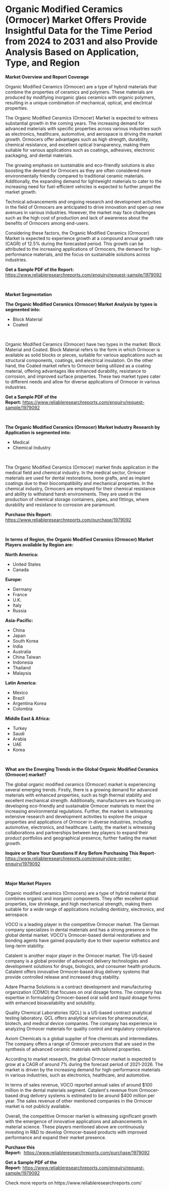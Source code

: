 <p><h1>Organic Modified Ceramics (Ormocer) Market Offers Provide Insightful Data for the Time Period from 2024 to 2031 and also Provide Analysis Based on Application, Type, and Region</h1></p><p><strong>Market Overview and Report Coverage</strong></p>
<p><p>Organic Modified Ceramics (Ormocer) are a type of hybrid materials that combine the properties of ceramics and polymers. These materials are produced by modifying inorganic glass ceramics with organic polymers, resulting in a unique combination of mechanical, optical, and electrical properties.</p><p>The Organic Modified Ceramics (Ormocer) Market is expected to witness substantial growth in the coming years. The increasing demand for advanced materials with specific properties across various industries such as electronics, healthcare, automotive, and aerospace is driving the market growth. Ormocers offer advantages such as high strength, durability, chemical resistance, and excellent optical transparency, making them suitable for various applications such as coatings, adhesives, electronic packaging, and dental materials.</p><p>The growing emphasis on sustainable and eco-friendly solutions is also boosting the demand for Ormocers as they are often considered more environmentally friendly compared to traditional ceramic materials. Additionally, the expanding demand for lightweight materials to cater to the increasing need for fuel-efficient vehicles is expected to further propel the market growth.</p><p>Technical advancements and ongoing research and development activities in the field of Ormocers are anticipated to drive innovation and open up new avenues in various industries. However, the market may face challenges such as the high cost of production and lack of awareness about the benefits of Ormocers among end-users.</p><p>Considering these factors, the Organic Modified Ceramics (Ormocer) Market is expected to experience growth at a compound annual growth rate (CAGR) of 12.5% during the forecasted period. This growth can be attributed to the increasing applications of Ormocers, the demand for high-performance materials, and the focus on sustainable solutions across industries.</p></p>
<p><strong>Get a Sample PDF of the Report:</strong> <a href="https://www.reliableresearchreports.com/enquiry/request-sample/1979092">https://www.reliableresearchreports.com/enquiry/request-sample/1979092</a></p>
<p>&nbsp;</p>
<p><strong>Market Segmentation</strong></p>
<p><strong>The Organic Modified Ceramics (Ormocer) Market Analysis by types is segmented into:</strong></p>
<p><ul><li>Block Material</li><li>Coated</li></ul></p>
<p>&nbsp;</p>
<p><p>Organic Modified Ceramics (Ormocer) have two types in the market: Block Material and Coated. Block Material refers to the form in which Ormocer is available as solid blocks or pieces, suitable for various applications such as structural components, coatings, and electrical insulation. On the other hand, the Coated market refers to Ormocer being utilized as a coating material, offering advantages like enhanced durability, resistance to corrosion, and improved surface properties. These two market types cater to different needs and allow for diverse applications of Ormocer in various industries.</p></p>
<p><strong>Get a Sample PDF of the Report:</strong>&nbsp;<a href="https://www.reliableresearchreports.com/enquiry/request-sample/1979092">https://www.reliableresearchreports.com/enquiry/request-sample/1979092</a></p>
<p>&nbsp;</p>
<p><strong>The Organic Modified Ceramics (Ormocer) Market Industry Research by Application is segmented into:</strong></p>
<p><ul><li>Medical</li><li>Chemical Industry</li></ul></p>
<p>&nbsp;</p>
<p><p>The Organic Modified Ceramics (Ormocer) market finds application in the medical field and chemical industry. In the medical sector, Ormocer materials are used for dental restorations, bone grafts, and as implant coatings due to their biocompatibility and mechanical properties. In the chemical industry, Ormocers are employed for their chemical resistance and ability to withstand harsh environments. They are used in the production of chemical storage containers, pipes, and fittings, where durability and resistance to corrosion are paramount.</p></p>
<p><strong>Purchase this Report:</strong>&nbsp; <a href="https://www.reliableresearchreports.com/purchase/1979092">https://www.reliableresearchreports.com/purchase/1979092</a></p>
<p>&nbsp;</p>
<p><strong>In terms of Region, the Organic Modified Ceramics (Ormocer) Market Players available by Region are:</strong></p>
<p>
    <p> <strong> North America: </strong>
        <ul>
            <li>United States</li>
            <li>Canada</li>
        </ul>
        </p> 
    <p> <strong> Europe: </strong>
        <ul>
            <li>Germany</li>
            <li>France</li>
            <li>U.K.</li>
            <li>Italy</li>
            <li>Russia</li>
        </ul>
        </p> 
    <p> <strong> Asia-Pacific: </strong>
        <ul>
            <li>China</li>
            <li>Japan</li>
            <li>South Korea</li>
            <li>India</li>
            <li>Australia</li>
            <li>China Taiwan</li>
            <li>Indonesia</li>
            <li>Thailand</li>
            <li>Malaysia</li>
        </ul>
        </p> 
    <p> <strong> Latin America: </strong>
        <ul>
            <li>Mexico</li>
            <li>Brazil</li>
            <li>Argentina Korea</li>
            <li>Colombia</li>
        </ul>
        </p> 
    <p> <strong> Middle East & Africa: </strong>
        <ul>
            <li>Turkey</li>
            <li>Saudi</li>
            <li>Arabia</li>
            <li>UAE</li>
            <li>Korea</li>
        </ul>
    </p>
    </p>
<p>&nbsp;</p>
<p><strong>What are the Emerging Trends in the Global Organic Modified Ceramics (Ormocer) market?</strong></p>
<p><p>The global organic modified ceramics (Ormocer) market is experiencing several emerging trends. Firstly, there is a growing demand for advanced materials with enhanced properties, such as high thermal stability and excellent mechanical strength. Additionally, manufacturers are focusing on developing eco-friendly and sustainable Ormocer materials to meet the increasing environmental regulations. Further, the market is witnessing extensive research and development activities to explore the unique properties and applications of Ormocer in diverse industries, including automotive, electronics, and healthcare. Lastly, the market is witnessing collaborations and partnerships between key players to expand their product portfolios and geographical presence, further fueling the market growth.</p></p>
<p><strong>Inquire or Share Your Questions If Any Before Purchasing This Report</strong>- <a href="https://www.reliableresearchreports.com/enquiry/pre-order-enquiry/1979092">https://www.reliableresearchreports.com/enquiry/pre-order-enquiry/1979092</a></p>
<p>&nbsp;</p>
<p><strong>Major Market Players</strong></p>
<p><p>Organic modified ceramics (Ormocers) are a type of hybrid material that combines organic and inorganic components. They offer excellent optical properties, low shrinkage, and high mechanical strength, making them suitable for a wide range of applications including dentistry, electronics, and aerospace.</p><p>VOCO is a leading player in the competitive Ormocer market. The German company specializes in dental materials and has a strong presence in the global dental market. VOCO's Ormocer-based dental restoratives and bonding agents have gained popularity due to their superior esthetics and long-term stability.</p><p>Catalent is another major player in the Ormocer market. The US-based company is a global provider of advanced delivery technologies and development solutions for drugs, biologics, and consumer health products. Catalent offers innovative Ormocer-based drug delivery systems that provide controlled release and increased drug stability.</p><p>Adare Pharma Solutions is a contract development and manufacturing organization (CDMO) that focuses on oral dosage forms. The company has expertise in formulating Ormocer-based oral solid and liquid dosage forms with enhanced bioavailability and solubility.</p><p>Quality Chemical Laboratories (QCL) is a US-based contract analytical testing laboratory. QCL offers analytical services for pharmaceutical, biotech, and medical device companies. The company has experience in analyzing Ormocer materials for quality control and regulatory compliance.</p><p>Axiom Chemicals is a global supplier of fine chemicals and intermediates. The company offers a range of Ormocer precursors that are used in the synthesis of advanced ceramic materials with tailored properties.</p><p>According to market research, the global Ormocer market is expected to grow at a CAGR of around 7% during the forecast period of 2021-2026. The market is driven by the increasing demand for high-performance materials in various industries, such as electronics, healthcare, and automotive.</p><p>In terms of sales revenue, VOCO reported annual sales of around $100 million in the dental materials segment. Catalent's revenue from Ormocer-based drug delivery systems is estimated to be around $400 million per year. The sales revenue of other mentioned companies in the Ormocer market is not publicly available.</p><p>Overall, the competitive Ormocer market is witnessing significant growth with the emergence of innovative applications and advancements in material science.  These players mentioned above are continuously investing in R&D to develop Ormocer-based products with improved performance and expand their market presence.</p></p>
<p><strong>Purchase this Report:</strong>&nbsp;&nbsp;<a href="https://www.reliableresearchreports.com/purchase/1979092">https://www.reliableresearchreports.com/purchase/1979092</a></p>
<p></p>
<p><strong>Get a Sample PDF of the Report:</strong>&nbsp;<a href="https://www.reliableresearchreports.com/enquiry/request-sample/1979092">https://www.reliableresearchreports.com/enquiry/request-sample/1979092</a></p>
<p>Check more reports on https://www.reliableresearchreports.com/</p>